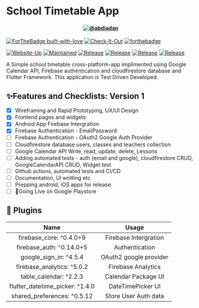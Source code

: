 # School Timetable App


<h4 align="center">
 <a href=# target="_blank"><img align="center" src=https://img.shields.io/badge/Timetable-App-orange?style=for-the-badge alt="@abdiadan" /></a>
</h4>

[![ForTheBadge built-with-love](http://ForTheBadge.com/images/badges/built-with-love.svg)](https://GitHub.com/Naereen/)
[![Check-It-Out](https://forthebadge.com/images/badges/check-it-out.svg)](https://github.com/Abdi-Adan/School-Timetable-App/edit/master/README.md)
[![forthebadge](https://forthebadge.com/images/badges/winter-is-coming.svg)](https://forthebadge.com)


[![Website-Up](https://img.shields.io/badge/App-Down-red.svg?style=for-the-badge)](https://shields.io/)
[![Maintained](https://img.shields.io/badge/Maintained-Yes-informational.svg?style=for-the-badge)](https://shields.io/)
[![Release](https://img.shields.io/badge/Released-Pending-yellow.svg?style=for-the-badge)](https://shields.io/)
[![Release](https://img.shields.io/badge/Issues-0-red.svg?style=for-the-badge)](https://shields.io/)
[![Release](https://img.shields.io/badge/PRs-0-important.svg?style=for-the-badge)](https://shields.io/)
[![Release](https://img.shields.io/badge/PRs-Welcome-blueviolet.svg?style=for-the-badge)](https://shields.io/)


A Simple school timetable cross-platform-app implimented using Google Calendar API, Firebase authentication and cloudfirestore database and Flutter Framework. This application is Test Driven Developed.

## ✨Features and Checklists: Version 1

* [x] Wireframing and Rapid Prototyping, UX/UI Design
* [x] Frontend pages and widgets
* [x] Android App Firebase Intergration
* [x] Firebase Authentication - EmailPassword
* [ ] Firebase Authentication - OAuth2 Google Auth Provider
* [ ] Cloudfirestore database users, classes and teachers collection
* [ ] Google Calendar API Write, read, update, delete, Lessons
* [ ] Adding automated tests - auth (email and google), cloudfirestore CRUD, GoogleCalendarAPI CRUD, Widget test
* [ ] Github actions, automated tests and CI/CD
* [ ] Documentation, UI writting etc
* [ ] Prepping android, iOS apps for release
* [ ] 🚀Going Live on Google Playstore

## 🔌 Plugins

|                           Name                            |      Usage                |
| :-------------------------------------------------------: | :-----------------------: |
|                     firebase_core: ^0.4.0+9               |  Firebase Intergration    |
|                     firebase_auth: ^0.14.0+5              |  Authentication           |
|                     google_sign_in: ^4.5.4                |  OAuth2 google provider   |
|                     firebase_analytics: ^5.0.2            |  Firebase Analytics       |
|                     table_calendar: ^2.2.3                |  Calendar Package UI      |
|                     flutter_datetime_picker: ^1.4.0       |  DateTimePicker  UI       |
|                     shared_preferences: ^0.5.12           |  Store User Auth data     |
